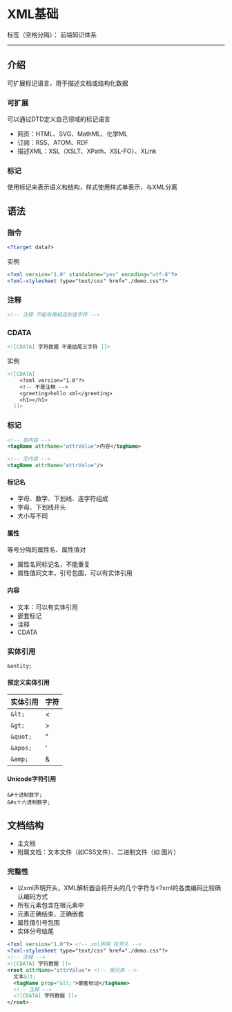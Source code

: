 # XML基础

标签（空格分隔）： 前端知识体系

---

## 介绍

可扩展标记语言，用于描述文档或结构化数据

### 可扩展

可以通过DTD定义自己领域的标记语言

* 网页：HTML、SVG、MathML、化学ML
* 订阅：RSS、ATOM、RDF
* 描述XML：XSL（XSLT、XPath、XSL-FO）、XLink

### 标记

使用标记来表示语义和结构，样式使用样式单表示，与XML分离

## 语法

### 指令

```xml
<?target data?>
```

实例

```xml
<?xml version="1.0" standalone="yes" encoding="utf-8"?>
<?xml-stylesheet type="text/css" href="./demo.css"?>
```

### 注释

```xml
<!-- 注释 不能有两相连的连字符 -->
```

### CDATA

```xml
<![CDATA[ 字符数据 不是结尾三字符 ]]>
```

实例

```xml
<![CDATA[
    <?xml version="1.0"?>
    <!-- 不是注释 -->
    <greeting>hello xml</greeting>
    <h1></h1>
  ]]>
```

### 标记

```xml
<!-- 有内容 -->
<tagName attrName="attrValue">内容</tagName>

<!-- 无内容 -->
<tagName attrName="attrValue"/>
```

#### 标记名

* 字母、数字、下划线、连字符组成
* 字母、下划线开头
* 大小写不同

#### 属性

等号分隔的属性名、属性值对

* 属性名同标记名，不能重复
* 属性值同文本，引号包围，可以有实体引用

#### 内容

* 文本：可以有实体引用
* 嵌套标记
* 注释
* CDATA

### 实体引用

```
&entity;
```

#### 预定义实体引用

| 实体引用 | 字符 |
| -- | -- |
| `&lt;` | < |
| `&gt;` | > |
| `&quot;` | " |
| `&apos;` | ' |
| `&amp;` | & |

#### Unicode字符引用

```
&#十进制数字;
&#x十六进制数字;
```

## 文档结构

* 主文档
* 附属文档：文本文件（如CSS文件）、二进制文件（如 图片）

### 完整性

* 以xml声明开头，XML解析器会将开头的几个字符与<?xml的各类编码比较确认编码方式
* 所有元素包含在根元素中
* 元素正确结束、正确嵌套
* 属性值引号包围
* 实体分号结尾

```xml
<?xml version="1.0"?> <!-- xml声明 在开头 -->
<?xml-stylesheet type="text/css" href="./demo.css"?>
<!-- 注释 -->
<![CDATA[ 字符数据 ]]>
<root attrName="attrValue"> <!-- 根元素 -->
  文本&lt;
  <tagName prop="&lt;">嵌套标记</tagName>
  <!-- 注释 -->
  <![CDATA[ 字符数据 ]]>
</root>
```
